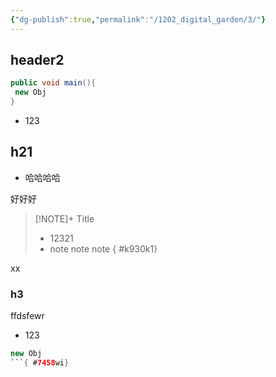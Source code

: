 ```yaml
---
{"dg-publish":true,"permalink":"/1202_digital_garden/3/"}
---
```




## header2
```java title="xdasd" {main}
public void main(){
 new Obj
}
```

- 123

## h21

-  哈哈哈哈

好好好


> [!NOTE]+ Title
> - 12321
> - note note note
{ #k930k1}



xx

### h3

ffdsfewr

- 123

```java title="xfdsf"
new Obj
```{ #7458wi}


